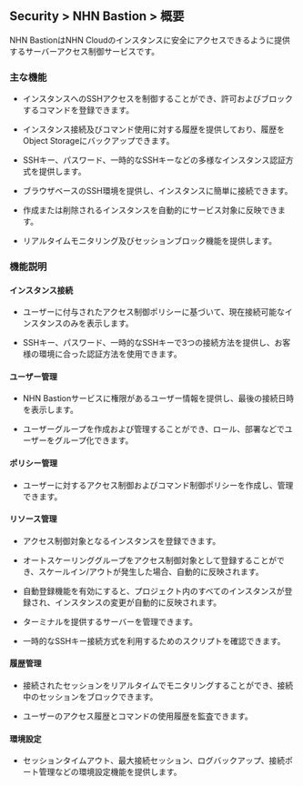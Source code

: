 ## Security > NHN Bastion > 概要


NHN BastionはNHN Cloudのインスタンスに安全にアクセスできるように提供するサーバーアクセス制御サービスです。


### 主な機能


* インスタンスへのSSHアクセスを制御することができ、許可およびブロックするコマンドを登録できます。

* インスタンス接続及びコマンド使用に対する履歴を提供しており、履歴をObject Storageにバックアップできます。

* SSHキー、パスワード、一時的なSSHキーなどの多様なインスタンス認証方式を提供します。

* ブラウザベースのSSH環境を提供し、インスタンスに簡単に接続できます。

* 作成または削除されるインスタンスを自動的にサービス対象に反映できます。
* リアルタイムモニタリング及びセッションブロック機能を提供します。


### 機能説明


#### インスタンス接続


* ユーザーに付与されたアクセス制御ポリシーに基づいて、現在接続可能なインスタンスのみを表示します。

* SSHキー、パスワード、一時的なSSHキーで3つの接続方法を提供し、お客様の環境に合った認証方法を使用できます。


#### ユーザー管理


* NHN Bastionサービスに権限があるユーザー情報を提供し、最後の接続日時を表示します。

* ユーザーグループを作成および管理することができ、ロール、部署などでユーザーをグループ化できます。


#### ポリシー管理


* ユーザーに対するアクセス制御およびコマンド制御ポリシーを作成し、管理できます。


#### リソース管理


* アクセス制御対象となるインスタンスを登録できます。

* オートスケーリンググループをアクセス制御対象として登録することができ、スケールイン/アウトが発生した場合、自動的に反映されます。

* 自動登録機能を有効にすると、プロジェクト内のすべてのインスタンスが登録され、インスタンスの変更が自動的に反映されます。

* ターミナルを提供するサーバーを管理できます。
* 一時的なSSHキー接続方式を利用するためのスクリプトを確認できます。


#### 履歴管理


* 接続されたセッションをリアルタイムでモニタリングすることができ、接続中のセッションをブロックできます。

* ユーザーのアクセス履歴とコマンドの使用履歴を監査できます。

#### 環境設定


* セッションタイムアウト、最大接続セッション、ログバックアップ、接続ポート管理などの環境設定機能を提供します。
